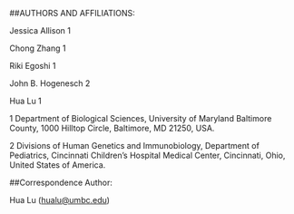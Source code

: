 ##AUTHORS AND AFFILIATIONS: 

Jessica Allison 1

Chong Zhang 1

Riki Egoshi 1

John B. Hogenesch 2

Hua Lu 1


1 Department of Biological Sciences, University of Maryland Baltimore County, 1000 Hilltop Circle, Baltimore, MD 21250, USA.

2 Divisions of Human Genetics and Immunobiology, Department of Pediatrics, Cincinnati Children’s Hospital Medical Center, Cincinnati, Ohio, United States of America.


##Correspondence Author:

Hua Lu (hualu@umbc.edu) 
